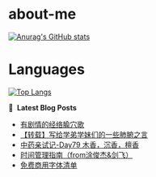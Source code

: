# about-me
[![Anurag's GitHub stats](https://github-readme-stats.vercel.app/api?username=whitewatercn)](https://github.com/anuraghazra/github-readme-stats)

# Languages
[![Top Langs](https://github-readme-stats.vercel.app/api/top-langs/?username=whitewatercn)](https://github.com/anuraghazra/github-readme-stats)

📕 &nbsp;**Latest Blog Posts**
<!-- BLOG-POST-LIST:START -->
- [有剧情的经络腧穴歌](https://forum.beginner.center/t/topic/1330/1)
- [【转载】写给学弟学妹们的一些肺腑之言](https://forum.beginner.center/t/topic/358/3)
- [中药亲试记-Day79 木香，沉香，檀香](https://forum.beginner.center/t/topic/1329/1)
- [时间管理指南（from涂俊杰&amp;剑飞）](https://forum.beginner.center/t/topic/1328/2)
- [免费商用字体清单](https://forum.beginner.center/t/topic/1326/1)
<!-- BLOG-POST-LIST:END -->
